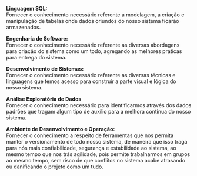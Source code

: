 **Linguagem SQL:** <br/>
Fornecer o conhecimento necessário referente a modelagem, a criação e manipulação de tabelas onde dados oriundos do nosso sistema ficarão armazenados.

**Engenharia de Software:** <br/>
Fornecer o conhecimento necessário referente as diversas abordagens para criação do sistema como um todo, agregando as melhores práticas para entrega do sistema.

**Desenvolvimento de Sistemas:** <br/>
Fornecer o conhecimento necessário referente as diversas técnicas e linguagens que temos acesso para construir a parte visual e lógica do nosso sistema.

**Análise Exploratória de Dados** <br/>
Fornecer o conhecimento necessário para identificarmos através dos dados padrões que tragam algum tipo de auxílio para a melhora contínua do nosso sistema.

**Ambiente de Desenvolvimento e Operação:** <br/>
Fornecer o conhecimento a respeito de ferramentas que nos permita manter o versionamento de todo nosso sistema, de maneira que isso traga para nós mais confiabilidade, segurança e estabilidade ao sistema, ao mesmo tempo que nos trás agilidade, pois permite trabalharmos em grupos ao mesmo tempo, sem risco de que conflitos no sistema acabe atrasando ou danificando o projeto como um tudo.
